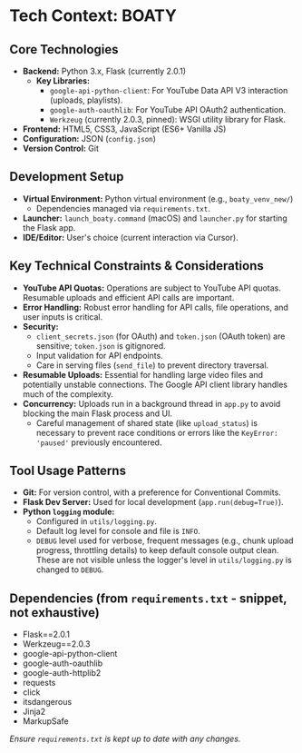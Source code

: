 # Tech Context: BOATY

## Core Technologies
- **Backend:** Python 3.x, Flask (currently 2.0.1)
    - **Key Libraries:**
        - `google-api-python-client`: For YouTube Data API V3 interaction (uploads, playlists).
        - `google-auth-oauthlib`: For YouTube API OAuth2 authentication.
        - `Werkzeug` (currently 2.0.3, pinned): WSGI utility library for Flask.
- **Frontend:** HTML5, CSS3, JavaScript (ES6+ Vanilla JS)
- **Configuration:** JSON (`config.json`)
- **Version Control:** Git

## Development Setup
- **Virtual Environment:** Python virtual environment (e.g., `boaty_venv_new/`)
    - Dependencies managed via `requirements.txt`.
- **Launcher:** `launch_boaty.command` (macOS) and `launcher.py` for starting the Flask app.
- **IDE/Editor:** User's choice (current interaction via Cursor).

## Key Technical Constraints & Considerations
- **YouTube API Quotas:** Operations are subject to YouTube API quotas. Resumable uploads and efficient API calls are important.
- **Error Handling:** Robust error handling for API calls, file operations, and user inputs is critical.
- **Security:**
    - `client_secrets.json` (for OAuth) and `token.json` (OAuth token) are sensitive; `token.json` is gitignored.
    - Input validation for API endpoints.
    - Care in serving files (`send_file`) to prevent directory traversal.
- **Resumable Uploads:** Essential for handling large video files and potentially unstable connections. The Google API client library handles much of the complexity.
- **Concurrency:** Uploads run in a background thread in `app.py` to avoid blocking the main Flask process and UI.
    - Careful management of shared state (like `upload_status`) is necessary to prevent race conditions or errors like the `KeyError: 'paused'` previously encountered.

## Tool Usage Patterns
- **Git:** For version control, with a preference for Conventional Commits.
- **Flask Dev Server:** Used for local development (`app.run(debug=True)`).
- **Python `logging` module:**
    - Configured in `utils/logging.py`.
    - Default log level for console and file is `INFO`.
    - `DEBUG` level used for verbose, frequent messages (e.g., chunk upload progress, throttling details) to keep default console output clean. These are not visible unless the logger's level in `utils/logging.py` is changed to `DEBUG`.

## Dependencies (from `requirements.txt` - snippet, not exhaustive)
- Flask==2.0.1
- Werkzeug==2.0.3
- google-api-python-client
- google-auth-oauthlib
- google-auth-httplib2
- requests
- click
- itsdangerous
- Jinja2
- MarkupSafe

*Ensure `requirements.txt` is kept up to date with any changes.* 